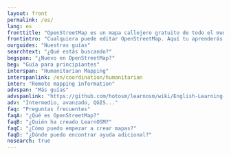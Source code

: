 ```yaml
---
layout: front
permalink: /es/
lang: es
fronttitle: "OpenStreetMap es un mapa callejero gratuito de todo el mundo, creado por una siempre creciente comunidad de entusiastas de los mapas."
frontintro: "Cualquiera puede editar OpenStreetMap. Aquí tu aprenderás cómo Learn OSM proporciona guías «paso a paso» fáciles de comprender, que te ayudarán a comenzar a contribuir, usar y acceder a los datos de OpenStreetMap. Si estás interesado en dar un taller de OpenStreetMap, puedes echar un vistazo a los recursos para formadores de LearnOSM"
ourguides: "Nuestras guías"
searchtext: "¿Qué estás buscando?"
begspan: "¿Nuevo en OpenStreetMap?"
beg: "Guía para principiantes"
interspan: "Humanitarian Mapping"
interspanlink: /en/coordination/humanitarian
inter: "Remote mapping information"
advspan: "Más guías"
advspanlink: "https://github.com/hotosm/learnosm/wiki/English-Learning-Guides"
adv: "Intermedio, avanzado, QGIS..."
faq: "Preguntas frecuentes"
faqA: "¿Qué es OpenStreetMap?"
faqB: "¿Quién ha creado LearnOSM?"
faqC: "¿Cómo puedo empezar a crear mapas?"
faqD: "¿Dónde puedo encontrar ayuda adicional?"
nosearch: true
---
```


